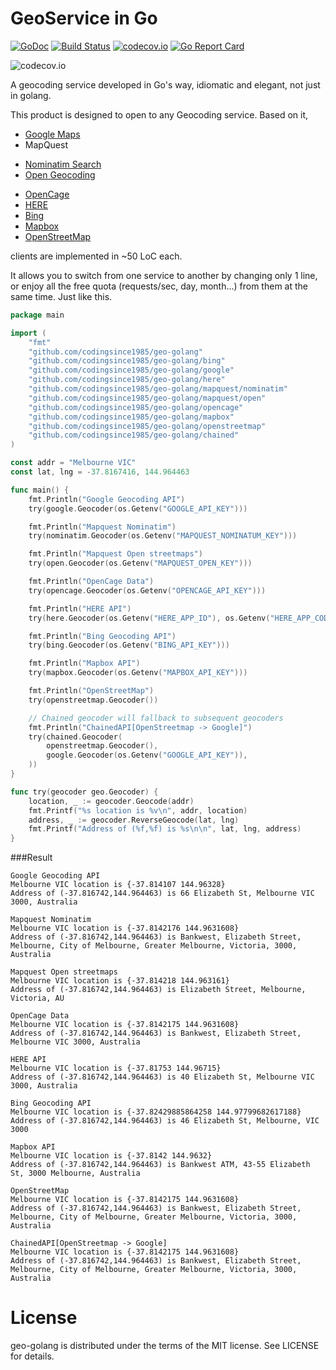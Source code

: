 GeoService in Go
==
[![GoDoc](https://godoc.org/github.com/codingsince1985/geo-golang?status.svg)](https://godoc.org/github.com/codingsince1985/geo-golang) [![Build Status](https://travis-ci.org/codingsince1985/geo-golang.svg?branch=master)](https://travis-ci.org/codingsince1985/geo-golang) [![codecov.io](https://codecov.io/github/codingsince1985/geo-golang/coverage.svg?branch=master)](https://codecov.io/github/codingsince1985/geo-golang?branch=master) [![Go Report Card](https://goreportcard.com/badge/codingsince1985/geo-golang)](https://goreportcard.com/report/codingsince1985/geo-golang)

![codecov.io](https://codecov.io/github/codingsince1985/geo-golang/branch.svg?branch=master)

A geocoding service developed in Go's way, idiomatic and elegant, not just in golang.

This product is designed to open to any Geocoding service. Based on it,
+ [Google Maps](https://developers.google.com/maps/documentation/geocoding/)
+ MapQuest
 - [Nominatim Search](http://open.mapquestapi.com/nominatim/)
 - [Open Geocoding](http://open.mapquestapi.com/geocoding/)
+ [OpenCage](http://geocoder.opencagedata.com/api.html)
+ [HERE](https://developer.here.com/rest-apis/documentation/geocoder)
+ [Bing](https://msdn.microsoft.com/en-us/library/ff701715.aspx)
+ [Mapbox](https://www.mapbox.com/developers/api/geocoding/)
+ [OpenStreetMap](https://wiki.openstreetmap.org/wiki/Nominatim)

clients are implemented in ~50 LoC each.

It allows you to switch from one service to another by changing only 1 line, or enjoy all the free quota (requests/sec, day, month...) from them at the same time. Just like this.

```go
package main

import (
	"fmt"
	"github.com/codingsince1985/geo-golang"
	"github.com/codingsince1985/geo-golang/bing"
	"github.com/codingsince1985/geo-golang/google"
	"github.com/codingsince1985/geo-golang/here"
	"github.com/codingsince1985/geo-golang/mapquest/nominatim"
	"github.com/codingsince1985/geo-golang/mapquest/open"
	"github.com/codingsince1985/geo-golang/opencage"
	"github.com/codingsince1985/geo-golang/mapbox"
	"github.com/codingsince1985/geo-golang/openstreetmap"
	"github.com/codingsince1985/geo-golang/chained"
)

const addr = "Melbourne VIC"
const lat, lng = -37.8167416, 144.964463

func main() {
	fmt.Println("Google Geocoding API")
	try(google.Geocoder(os.Getenv("GOOGLE_API_KEY")))

	fmt.Println("Mapquest Nominatim")
	try(nominatim.Geocoder(os.Getenv("MAPQUEST_NOMINATUM_KEY")))

	fmt.Println("Mapquest Open streetmaps")
	try(open.Geocoder(os.Getenv("MAPQUEST_OPEN_KEY")))

	fmt.Println("OpenCage Data")
	try(opencage.Geocoder(os.Getenv("OPENCAGE_API_KEY")))

	fmt.Println("HERE API")
	try(here.Geocoder(os.Getenv("HERE_APP_ID"), os.Getenv("HERE_APP_CODE"), RADIUS))

	fmt.Println("Bing Geocoding API")
	try(bing.Geocoder(os.Getenv("BING_API_KEY")))

	fmt.Println("Mapbox API")
	try(mapbox.Geocoder(os.Getenv("MAPBOX_API_KEY")))

	fmt.Println("OpenStreetMap")
	try(openstreetmap.Geocoder())

	// Chained geocoder will fallback to subsequent geocoders
	fmt.Println("ChainedAPI[OpenStreetmap -> Google]")
	try(chained.Geocoder(
		openstreetmap.Geocoder(),
		google.Geocoder(os.Getenv("GOOGLE_API_KEY")),
	))
}

func try(geocoder geo.Geocoder) {
	location, _ := geocoder.Geocode(addr)
	fmt.Printf("%s location is %v\n", addr, location)
	address, _ := geocoder.ReverseGeocode(lat, lng)
	fmt.Printf("Address of (%f,%f) is %s\n\n", lat, lng, address)
}
```
###Result
```
Google Geocoding API
Melbourne VIC location is {-37.814107 144.96328}
Address of (-37.816742,144.964463) is 66 Elizabeth St, Melbourne VIC 3000, Australia

Mapquest Nominatim
Melbourne VIC location is {-37.8142176 144.9631608}
Address of (-37.816742,144.964463) is Bankwest, Elizabeth Street, Melbourne, City of Melbourne, Greater Melbourne, Victoria, 3000, Australia

Mapquest Open streetmaps
Melbourne VIC location is {-37.814218 144.963161}
Address of (-37.816742,144.964463) is Elizabeth Street, Melbourne, Victoria, AU

OpenCage Data
Melbourne VIC location is {-37.8142175 144.9631608}
Address of (-37.816742,144.964463) is Bankwest, Elizabeth Street, Melbourne VIC 3000, Australia

HERE API
Melbourne VIC location is {-37.81753 144.96715}
Address of (-37.816742,144.964463) is 40 Elizabeth St, Melbourne VIC 3000, Australia

Bing Geocoding API
Melbourne VIC location is {-37.82429885864258 144.97799682617188}
Address of (-37.816742,144.964463) is 46 Elizabeth St, Melbourne, VIC 3000

Mapbox API
Melbourne VIC location is {-37.8142 144.9632}
Address of (-37.816742,144.964463) is Bankwest ATM, 43-55 Elizabeth St, 3000 Melbourne, Australia

OpenStreetMap
Melbourne VIC location is {-37.8142175 144.9631608}
Address of (-37.816742,144.964463) is Bankwest, Elizabeth Street, Melbourne, City of Melbourne, Greater Melbourne, Victoria, 3000, Australia

ChainedAPI[OpenStreetmap -> Google]
Melbourne VIC location is {-37.8142175 144.9631608}
Address of (-37.816742,144.964463) is Bankwest, Elizabeth Street, Melbourne, City of Melbourne, Greater Melbourne, Victoria, 3000, Australia
```
License
==
geo-golang is distributed under the terms of the MIT license. See LICENSE for details.
